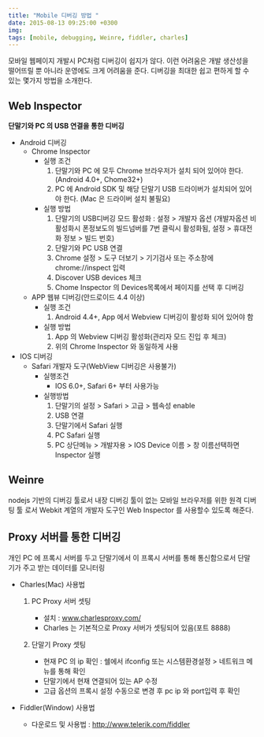 ```yaml
---
title: "Mobile 디버깅 방법 "
date: 2015-08-13 09:25:00 +0300
img:  
tags: [mobile, debugging, Weinre, fiddler, charles]
---
```


모바일 웹페이지 개발시 PC처럼 디버깅이 쉽지가 않다. 이런 어려움은 개발 생산성을 떨어뜨릴 뿐 아니라 운영에도 크게 어려움을 준다.
디버깅을 최대한 쉽고 편하게 할 수 있는 몇가지 방법을 소개한다.
 
## Web Inspector
**단말기와 PC 의 USB 연결을 통한 디버깅**
- Android 디버깅
	- Chrome Inspector
		- 실행 조건
			1. 단말기와 PC 에 모두 Chrome 브라우저가 설치 되어 있어야 한다. (Android 4.0+, Chome32+)
			2. PC 에 Android SDK 및 해당 단말기 USB 드라이버가 설치되어 있어야 한다. (Mac 은 드라이버 설치 불필요)
		- 실행 방법
			1. 단말기의 USB디버깅 모드 활성화 : 설정 > 개발자 옵션 (개발자옵션 비활성화시 폰정보도의 빌드넘버를 7번 클릭시 활성화됨, 설정 > 휴대전화 정보 > 빌드 번호)
			2. 단말기와  PC USB 연결
			3. Chrome 설정 > 도구 더보기 > 기기검사 또는 주소창에 chrome://inspect 입력
			4. Discover USB devices 체크
			5. Chome Inspector 의 Devices목록에서 페이지를 선택 후 디버깅 
	- APP 웹뷰 디버깅(안드로이드 4.4 이상)
		- 실행 조건
			1. Android 4.4+, App 에서 Webview 디버깅이 활성화 되어 있어야 함
		- 실행 방법
			1. App 의 Webview 디버깅 활성화(관리자 모드 진입 후 체크)
			2. 위의 Chrome Inspector 와 동일하게 사용
- IOS 디버깅
	- Safari 개발자 도구(WebView 디버깅은 사용불가)
		- 실행조건
			- IOS 6.0+, Safari 6+ 부터 사용가능
		- 실행방법
			1. 단말기의 설정 > Safari > 고급 > 웹속성 enable
			2. USB 연결
			3. 단말기에서 Safari 실행
			4. PC Safari 실행
			5. PC 상단메뉴 > 개발자용 > IOS Device 이름 > 창 이름선택하면 Inspector 실행


## Weinre
nodejs 기반의 디버깅 툴로서 내장 디버깅 툴이 없는 모바일 브라우저를 위한 원격 디버팅 툴 로서 Webkit 계열의 개발자 도구인 Web Inspector 를 사용할수 있도록 해준다. 

## Proxy 서버를 통한 디버깅
개인 PC 에 프록시 서버를 두고 단말기에서 이 프록시 서버를 통해 통신함으로서 단말기가 주고 받는 데이터를 모니터링
- Charles(Mac) 사용법
	1. PC Proxy 서버 셋팅
		- 설치 : www.charlesproxy.com/
		- Charles 는 기본적으로 Proxy 서버가 셋팅되어 있음(포트 8888)

	2. 단말기 Proxy 셋팅
		- 현재 PC 의 ip 확인 : 쉘에서 ifconfig 또는 시스템환경설정 > 네트워크 메뉴를 통해 확인
		- 단말기에서 현재 연결되어 있는 AP 수정
		- 고급 옵션의 프록시 설정 수동으로 변경 후 pc ip 와 port입력 후 확인

- Fiddler(Window) 사용법
	- 다운로드 및 사용법 : http://www.telerik.com/fiddler 
